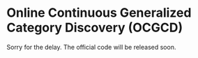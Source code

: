 # Online Continuous Generalized Category Discovery (OCGCD)

Sorry for the delay. The official code will be released soon.
